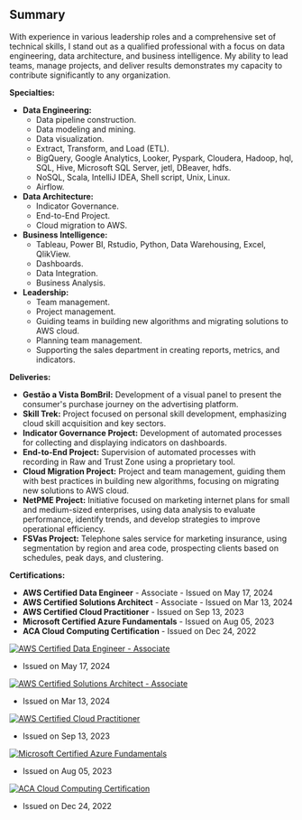 ## Summary

With experience in various leadership roles and a comprehensive set of technical skills, I stand out as a qualified professional with a focus on data engineering, data architecture, and business intelligence. My ability to lead teams, manage projects, and deliver results demonstrates my capacity to contribute significantly to any organization.

**Specialties:**

* **Data Engineering:**
    * Data pipeline construction.
    * Data modeling and mining.
    * Data visualization.
    * Extract, Transform, and Load (ETL).
    * BigQuery, Google Analytics, Looker, Pyspark, Cloudera, Hadoop, hql, SQL, Hive, Microsoft SQL Server, jetl, DBeaver, hdfs.
    * NoSQL, Scala, IntelliJ IDEA, Shell script, Unix, Linux.
    * Airflow.
* **Data Architecture:**
    * Indicator Governance.
    * End-to-End Project.
    * Cloud migration to AWS.
* **Business Intelligence:**
    * Tableau, Power BI, Rstudio, Python, Data Warehousing, Excel, QlikView.
    * Dashboards.
    * Data Integration.
    * Business Analysis.
* **Leadership:**
    * Team management.
    * Project management.
    * Guiding teams in building new algorithms and migrating solutions to AWS cloud.
    * Planning team management.
    * Supporting the sales department in creating reports, metrics, and indicators.

**Deliveries:**

* **Gestão a Vista BomBril:** Development of a visual panel to present the consumer's purchase journey on the advertising platform.
* **Skill Trek:** Project focused on personal skill development, emphasizing cloud skill acquisition and key sectors.
* **Indicator Governance Project:** Development of automated processes for collecting and displaying indicators on dashboards.
* **End-to-End Project:** Supervision of automated processes with recording in Raw and Trust Zone using a proprietary tool.
* **Cloud Migration Project:** Project and team management, guiding them with best practices in building new algorithms, focusing on migrating new solutions to AWS cloud.
* **NetPME Project:** Initiative focused on marketing internet plans for small and medium-sized enterprises, using data analysis to evaluate performance, identify trends, and develop strategies to improve operational efficiency.
* **FSVas Project:** Telephone sales service for marketing insurance, using segmentation by region and area code, prospecting clients based on schedules, peak days, and clustering.

**Certifications:**

* **AWS Certified Data Engineer** - Associate - Issued on May 17, 2024
* **AWS Certified Solutions Architect** - Associate - Issued on Mar 13, 2024
* **AWS Certified Cloud Practitioner** - Issued on Sep 13, 2023
* **Microsoft Certified Azure Fundamentals** - Issued on Aug 05, 2023
* **ACA Cloud Computing Certification** - Issued on Dec 24, 2022


[![AWS Certified Data Engineer - Associate](https://img.shields.io/badge/AWS%20Certified-Data%20Engineer%20Associate-blue)](https://aws.amazon.com/certification/certified-data-analytics-specialty/)
- Issued on May 17, 2024

[![AWS Certified Solutions Architect - Associate](https://img.shields.io/badge/AWS%20Certified-Solutions%20Architect%20Associate-blue)](https://aws.amazon.com/certification/certified-solutions-architect-associate/)
- Issued on Mar 13, 2024

[![AWS Certified Cloud Practitioner](https://img.shields.io/badge/AWS%20Certified-Cloud%20Practitioner-blue)](https://aws.amazon.com/certification/certified-cloud-practitioner/)
- Issued on Sep 13, 2023

[![Microsoft Certified Azure Fundamentals](https://img.shields.io/badge/Microsoft%20Certified-Azure%20Fundamentals-blue)](https://learn.microsoft.com/en-us/certifications/azure-fundamentals/)
- Issued on Aug 05, 2023

[![ACA Cloud Computing Certification](https://img.shields.io/badge/ACA-Cloud%20Computing%20Certification-blue)](https://www.aca-cert.com/)
- Issued on Dec 24, 2022